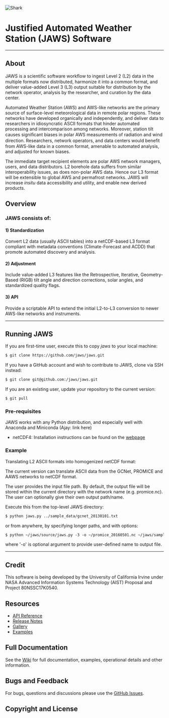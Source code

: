 ![Shark](./img/shark.jpg?raw=true)


# Justified Automated Weather Station (JAWS) Software 
___

## About

JAWS is a scientiﬁc software workﬂow to ingest Level 2 (L2) data in the multiple formats now distributed, harmonize it into a common format, and deliver value-added Level 3 (L3) output suitable for distribution by the network operator, analysis by the researcher, and curation by the data center. 

Automated Weather Station (AWS) and AWS-like networks are the primary source of surface-level meteorological data in remote polar regions. These networks have developed organically and independently, and deliver data to researchers in idiosyncratic ASCII formats that hinder automated processing and intercomparison among networks. Moreover, station tilt causes signiﬁcant biases in polar AWS measurements of radiation and wind direction. Researchers, network operators, and data centers would beneﬁt from AWS-like data in a common format, amenable to automated analysis, and adjusted for known biases.

The immediate target recipient elements are polar AWS network managers, users, and data distributors. L2 borehole data suffers from similar interoperability issues, as does non-polar AWS data. Hence our L3 format will be extensible to global AWS and permafrost networks. JAWS will increase *insitu* data accessibility and utility, and enable new derived products.

## Overview

### JAWS consists of:

#### 1) Standardization

Convert L2 data (usually ASCII tables) into a netCDF-based L3 format compliant with metadata conventions (Climate-Forecast and ACDD) that promote automated discovery and analysis. 

#### 2) Adjustment

Include value-added L3 features like the Retrospective, Iterative, Geometry-Based (RIGB) tilt angle and direction corrections, solar angles, and standardized quality flags. 

#### 3) API

Provide a scriptable API to extend the initial L2-to-L3 conversion to newer AWS-like networks and instruments.

___
<!--
## Installation
### Linux/unix/win
#### Requirements:
* writable directory
* anaconda/miniconda
* installed unzip package

From within a writable directory, run the following command:
``` html
$ conda install -c conda-forge jaws
```
-->

## Running JAWS

If you are first-time user, execute this to copy *jaws* to your local machine:

``` html
$ git clone https://github.com/jaws/jaws.git
```

If you have a GitHub account and wish to contribute to JAWS, clone via SSH instead:

``` html
$ git clone git@github.com:/jaws/jaws.git
```

If you are an existing user, update your repository to the current version:

``` html
$ git pull
```


### Pre-requisites 

JAWS works with any Python distribution, and especially well with Anaconda and Miniconda (Ajay: link here) 
* netCDF4: Installation instructions can be found on the [webpage](unidata.github.io/netcdf4-python)
<!--* astropy.io: Astropy is installed by default with the Anaconda Distribution. If you are using miniconda, you can execute following command to install it:

```html
$conda install astropy.io
```

More details can be found on its [webpage](http://docs.astropy.org/en/stable/install.html)
-->

### Example

Translating L2 ASCII formats into homogenized netCDF format:

The current version can translate ASCII data from the GCNet, PROMICE and AAWS networks to netCDF format.

The user provides the input file path. By default, the output file will be stored within the current directory with the network name (e.g. promice.nc). The user can optionally give their own output path/name.

Execute this from the top-level JAWS directory:

``` html
$ python jaws.py ../sample_data/gcnet_20130101.txt
```

or from anywhere, by specifying longer paths, and with options:

``` html
$ python ~/jaws/source/jaws.py -3 -o ~/promice_20160501.nc ~/jaws/sample_data/promice_20160501.txt
```

where '-o' is optional argument to provide user-defined name to output file.
<!--
Storing AWS-like data using DSG convention:
``` html
$ jaws --L2=gcnet --featureType L2.ascii L3.nc
```
Unit-test to verify data:
``` html
$ jaws --L2=gcnet --kelvin sample_L2.ascii sample_L3.nc
```
Annotate L2b netCDF with CF and ACDD variable and global metadata:
``` html
$ jaws --L2=imau --creator_email=’janedoe@summit.com’ --L2.ascii L3.nc
```
Derive value-added data and metadata:
``` html
$ jaws --L2=gcnet --solar_zenith_angles L2.ascii L3.nc
```

* Should see similar log output to the following:
``` html
DEBUG : filemanager     Creating packet: './Example_data/AKUL232'
DEBUG : filemanager     Dropping packet: './Example_data/AKUL232'
DEBUG : filemanager     Creating packet: './Example_data/AKUL232'
DEBUG : filemanager     Creating packet: 1
DEBUG : filemanager     Creating packet: './Example_data/AKUL232.log'
DEBUG : filemanager     Creating packet: './Example_data/AUPA299'
DEBUG : filemanager     Dropping packet: './Example_data/AUPA299'
DEBUG : filemanager     Creating packet: './Example_data/AUPA299'
DEBUG : filemanager     Creating packet: 2
```
-->

___
## Credit

This software is being developed by the University of California Irvine under NASA Advanced Information Systems Technology (AIST) Proposal and Project 80NSSC17K0540.



## Resources

* [API Reference](https://github.com/jaws/jaws/blob/master/API.md)
* [Release Notes](https://github.com/jaws/jaws/releases)
* [Gallery](https://github.com/jaws/jaws/wiki/Gallery)
* [Examples](https://)


## Full Documentation

See the [Wiki](https://github.com/jaws/jaws/wiki/) for full documentation, examples, operational details and other information.


## Bugs and Feedback

For bugs, questions and discussions please use the [GitHub Issues](https://github.com/jaws/jaws/issues).

 
## Copyright and License


